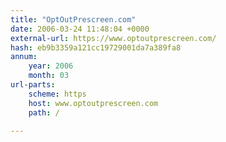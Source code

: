 ```yaml
---
title: "OptOutPrescreen.com"
date: 2006-03-24 11:48:04 +0000
external-url: https://www.optoutprescreen.com/
hash: eb9b3359a121cc19729001da7a389fa8
annum:
    year: 2006
    month: 03
url-parts:
    scheme: https
    host: www.optoutprescreen.com
    path: /

---
```



